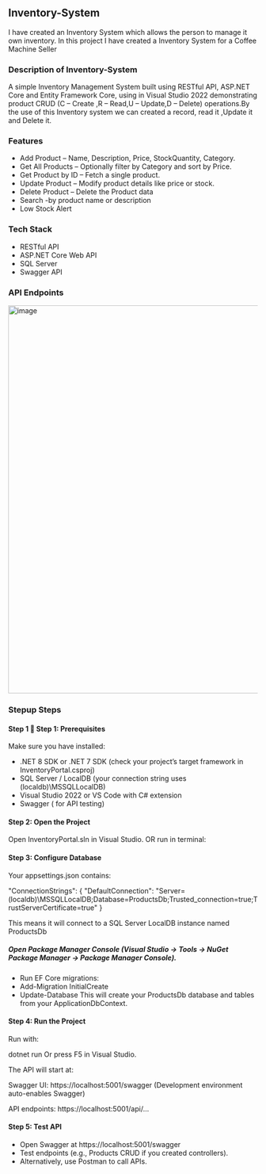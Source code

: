 ## Inventory-System
I have created an Inventory System which allows the person to manage it own inventory. 
In this project I have created a Inventory System for a Coffee Machine Seller


### Description of Inventory-System
A simple Inventory Management System built using RESTful API,  ASP.NET Core and Entity Framework Core, using in Visual Studio 2022 
demonstrating product CRUD (C – Create ,R – Read,U – Update,D – Delete) operations.By the use of this 
Inventory system we can created a record, read it ,Update it and Delete it.

### Features
- Add Product – Name, Description, Price, StockQuantity, Category. 
- Get All Products – Optionally filter by Category and sort by Price. 
- Get Product by ID – Fetch a single product. 
- Update Product – Modify product details like price or stock. 
- Delete Product – Delete the Product data
- Search  -by product name or description
- Low Stock Alert

### Tech Stack
- RESTful API
-  ASP.NET Core Web API
-  SQL Server
-  Swagger API


###  API Endpoints

<img width="1865" height="783" alt="image" src="https://github.com/user-attachments/assets/7278572a-7c93-4036-b834-b292b6d26b8e" />


### Stepup Steps

#### Step 1 🔹 Step 1: Prerequisites

Make sure you have installed:

  - .NET 8 SDK or .NET 7 SDK (check your project’s target framework in InventoryPortal.csproj)
  - SQL Server / LocalDB (your connection string uses (localdb)\MSSQLLocalDB)
  -  Visual Studio 2022 or VS Code with C# extension
  - Swagger  ( for API testing)

####  Step 2: Open the Project

Open InventoryPortal.sln in Visual Studio. OR run in terminal:

#### Step 3: Configure Database

Your appsettings.json contains:

"ConnectionStrings": {
  "DefaultConnection": "Server=(localdb)\\MSSQLLocalDB;Database=ProductsDb;Trusted_connection=true;TrustServerCertificate=true"
}

This means it will connect to a SQL Server LocalDB instance named ProductsDb

##### Open Package Manager Console (Visual Studio → Tools → NuGet Package Manager → Package Manager Console).

- Run EF Core migrations:
- Add-Migration InitialCreate
- Update-Database
This will create your ProductsDb database and tables from your ApplicationDbContext.

#### Step 4: Run the Project

Run with:

dotnet run Or press F5 in Visual Studio.

The API will start at:

Swagger UI: https://localhost:5001/swagger (Development environment auto-enables Swagger)

API endpoints: https://localhost:5001/api/...

#### Step 5: Test API

- Open Swagger at https://localhost:5001/swagger
- Test endpoints (e.g., Products CRUD if you created controllers).
- Alternatively, use Postman to call APIs.




